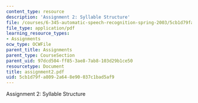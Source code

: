 ```yaml
---
content_type: resource
description: 'Assignment 2: Syllable Structure'
file: /courses/6-345-automatic-speech-recognition-spring-2003/5cb1d79fa8092a648e90037c1bad5af9_assignment2.pdf
file_type: application/pdf
learning_resource_types:
- Assignments
ocw_type: OCWFile
parent_title: Assignments
parent_type: CourseSection
parent_uid: 97dcd504-ff85-3ae8-7ab8-103d29b1ce50
resourcetype: Document
title: assignment2.pdf
uid: 5cb1d79f-a809-2a64-8e90-037c1bad5af9
---
```

Assignment 2: Syllable Structure

